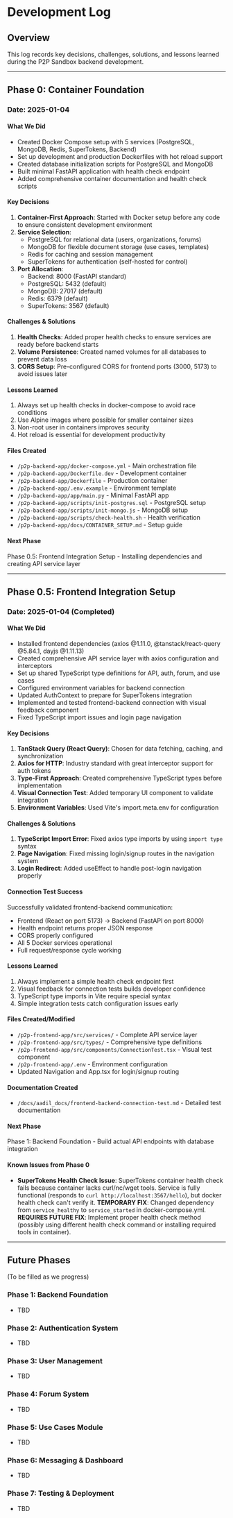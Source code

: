 # Development Log

## Overview
This log records key decisions, challenges, solutions, and lessons learned during the P2P Sandbox backend development.

---

## Phase 0: Container Foundation

### Date: 2025-01-04

#### What We Did
- Created Docker Compose setup with 5 services (PostgreSQL, MongoDB, Redis, SuperTokens, Backend)
- Set up development and production Dockerfiles with hot reload support
- Created database initialization scripts for PostgreSQL and MongoDB
- Built minimal FastAPI application with health check endpoint
- Added comprehensive container documentation and health check scripts

#### Key Decisions
1. **Container-First Approach**: Started with Docker setup before any code to ensure consistent development environment
2. **Service Selection**:
   - PostgreSQL for relational data (users, organizations, forums)
   - MongoDB for flexible document storage (use cases, templates)
   - Redis for caching and session management
   - SuperTokens for authentication (self-hosted for control)
3. **Port Allocation**:
   - Backend: 8000 (FastAPI standard)
   - PostgreSQL: 5432 (default)
   - MongoDB: 27017 (default)
   - Redis: 6379 (default)
   - SuperTokens: 3567 (default)

#### Challenges & Solutions
1. **Health Checks**: Added proper health checks to ensure services are ready before backend starts
2. **Volume Persistence**: Created named volumes for all databases to prevent data loss
3. **CORS Setup**: Pre-configured CORS for frontend ports (3000, 5173) to avoid issues later

#### Lessons Learned
1. Always set up health checks in docker-compose to avoid race conditions
2. Use Alpine images where possible for smaller container sizes
3. Non-root user in containers improves security
4. Hot reload is essential for development productivity

#### Files Created
- `/p2p-backend-app/docker-compose.yml` - Main orchestration file
- `/p2p-backend-app/Dockerfile.dev` - Development container
- `/p2p-backend-app/Dockerfile` - Production container
- `/p2p-backend-app/.env.example` - Environment template
- `/p2p-backend-app/app/main.py` - Minimal FastAPI app
- `/p2p-backend-app/scripts/init-postgres.sql` - PostgreSQL setup
- `/p2p-backend-app/scripts/init-mongo.js` - MongoDB setup
- `/p2p-backend-app/scripts/check-health.sh` - Health verification
- `/p2p-backend-app/docs/CONTAINER_SETUP.md` - Setup guide

#### Next Phase
Phase 0.5: Frontend Integration Setup - Installing dependencies and creating API service layer

---

## Phase 0.5: Frontend Integration Setup

### Date: 2025-01-04 (Completed)

#### What We Did
- Installed frontend dependencies (axios @1.11.0, @tanstack/react-query @5.84.1, dayjs @1.11.13)
- Created comprehensive API service layer with axios configuration and interceptors
- Set up shared TypeScript type definitions for API, auth, forum, and use cases
- Configured environment variables for backend connection
- Updated AuthContext to prepare for SuperTokens integration
- Implemented and tested frontend-backend connection with visual feedback component
- Fixed TypeScript import issues and login page navigation

#### Key Decisions
1. **TanStack Query (React Query)**: Chosen for data fetching, caching, and synchronization
2. **Axios for HTTP**: Industry standard with great interceptor support for auth tokens
3. **Type-First Approach**: Created comprehensive TypeScript types before implementation
4. **Visual Connection Test**: Added temporary UI component to validate integration
5. **Environment Variables**: Used Vite's import.meta.env for configuration

#### Challenges & Solutions
1. **TypeScript Import Error**: Fixed axios type imports by using `import type` syntax
2. **Page Navigation**: Fixed missing login/signup routes in the navigation system
3. **Login Redirect**: Added useEffect to handle post-login navigation properly

#### Connection Test Success
Successfully validated frontend-backend communication:
- Frontend (React on port 5173) → Backend (FastAPI on port 8000)
- Health endpoint returns proper JSON response
- CORS properly configured
- All 5 Docker services operational
- Full request/response cycle working

#### Lessons Learned
1. Always implement a simple health check endpoint first
2. Visual feedback for connection tests builds developer confidence
3. TypeScript type imports in Vite require special syntax
4. Simple integration tests catch configuration issues early

#### Files Created/Modified
- `/p2p-frontend-app/src/services/` - Complete API service layer
- `/p2p-frontend-app/src/types/` - Comprehensive type definitions
- `/p2p-frontend-app/src/components/ConnectionTest.tsx` - Visual test component
- `/p2p-frontend-app/.env` - Environment configuration
- Updated Navigation and App.tsx for login/signup routing

#### Documentation Created
- `/docs/aadil_docs/frontend-backend-connection-test.md` - Detailed test documentation

#### Next Phase
Phase 1: Backend Foundation - Build actual API endpoints with database integration

#### Known Issues from Phase 0
- **SuperTokens Health Check Issue**: SuperTokens container health check fails because container lacks curl/nc/wget tools. Service is fully functional (responds to `curl http://localhost:3567/hello`), but docker health check can't verify it. **TEMPORARY FIX**: Changed dependency from `service_healthy` to `service_started` in docker-compose.yml. **REQUIRES FUTURE FIX**: Implement proper health check method (possibly using different health check command or installing required tools in container).

---

## Future Phases
(To be filled as we progress)

### Phase 1: Backend Foundation
- TBD

### Phase 2: Authentication System
- TBD

### Phase 3: User Management
- TBD

### Phase 4: Forum System
- TBD

### Phase 5: Use Cases Module
- TBD

### Phase 6: Messaging & Dashboard
- TBD

### Phase 7: Testing & Deployment
- TBD
